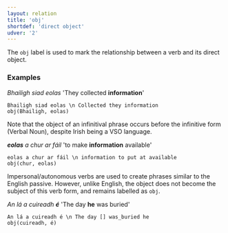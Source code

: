 ```yaml
---
layout: relation
title: 'obj'
shortdef: 'direct object'
udver: '2'
---
```


The `obj` label is used to mark the relationship between a verb and its direct object.

### Examples

_Bhailigh siad eolas_ 'They collected <b>information</b>'

~~~ sdparse
Bhailigh siad eolas \n Collected they information
obj(Bhailigh, eolas)
~~~

Note that the object of an infinitival phrase occurs before the infinitive form (Verbal Noun), despite Irish being a VSO language.

_<b>eolas</b> a chur ar fáil_  'to make <b>information</b> available'

~~~ sdparse
eolas a chur ar fáil \n information to put at available
obj(chur, eolas)
~~~

Impersonal/autonomous verbs are used to create phrases similar to the English passive. However, unlike English, the object does not become the subject of this verb form, and remains labelled as `obj`.

_An lá a cuireadh <b>é</b>_ 'The day <b>he</b> was buried'

~~~ sdparse
An lá a cuireadh é \n The day [] was_buried he
obj(cuireadh, é)
~~~



